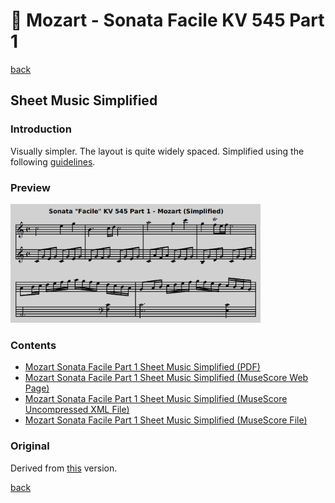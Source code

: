 🎵 Mozart - Sonata Facile KV 545 Part 1
========================================

[back](../README.md)

Sheet Music Simplified
----------------------

### Introduction

Visually simpler. The layout is quite widely spaced. Simplified using the following [guidelines](https://jjvanzon.github.io/Piano-Playing-Docs/methods/sheet-music-simplification.html).

### Preview

<img src="mozart-sonata-facile-part-1-sheet-music-simplified-preview.png" width="400" />

### Contents

- [Mozart Sonata Facile Part 1 Sheet Music Simplified (PDF)](mozart-sonata-facile-part-1-sheet-music-simplified.pdf)
- <a href="https://musescore.com/user/42589871/scores/7737641" target="_blank" rel="noopener noreferrer">Mozart Sonata Facile Part 1 Sheet Music Simplified (MuseScore Web Page)</a>
- [Mozart Sonata Facile Part 1 Sheet Music Simplified (MuseScore Uncompressed XML File)](mozart-sonata-facile-part-1-sheet-music-simplified.mscx)
- [Mozart Sonata Facile Part 1 Sheet Music Simplified (MuseScore File)](mozart-sonata-facile-part-1-sheet-music-simplified.mscz)

### Original

Derived from [this](https://jjvanzon.github.io/Piano-Playing-Docs/mozart-sonata-facile-part-1/sheet-music/README.html) version.

[back](../README.md)
